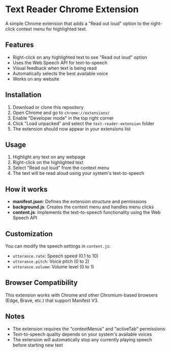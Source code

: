 # Text Reader Chrome Extension

A simple Chrome extension that adds a "Read out loud" option to the right-click context menu for highlighted text.

## Features

- Right-click on any highlighted text to see "Read out loud" option
- Uses the Web Speech API for text-to-speech
- Visual feedback when text is being read
- Automatically selects the best available voice
- Works on any website

## Installation

1. Download or clone this repository
2. Open Chrome and go to `chrome://extensions/`
3. Enable "Developer mode" in the top right corner
4. Click "Load unpacked" and select the `text-reader-extension` folder
5. The extension should now appear in your extensions list

## Usage

1. Highlight any text on any webpage
2. Right-click on the highlighted text
3. Select "Read out loud" from the context menu
4. The text will be read aloud using your system's text-to-speech

## How it works

- **manifest.json**: Defines the extension structure and permissions
- **background.js**: Creates the context menu and handles menu clicks
- **content.js**: Implements the text-to-speech functionality using the Web Speech API

## Customization

You can modify the speech settings in `content.js`:
- `utterance.rate`: Speech speed (0.1 to 10)
- `utterance.pitch`: Voice pitch (0 to 2)
- `utterance.volume`: Volume level (0 to 1)

## Browser Compatibility

This extension works with Chrome and other Chromium-based browsers (Edge, Brave, etc.) that support Manifest V3.

## Notes

- The extension requires the "contextMenus" and "activeTab" permissions
- Text-to-speech quality depends on your system's available voices
- The extension will automatically stop any currently playing speech before starting new text 